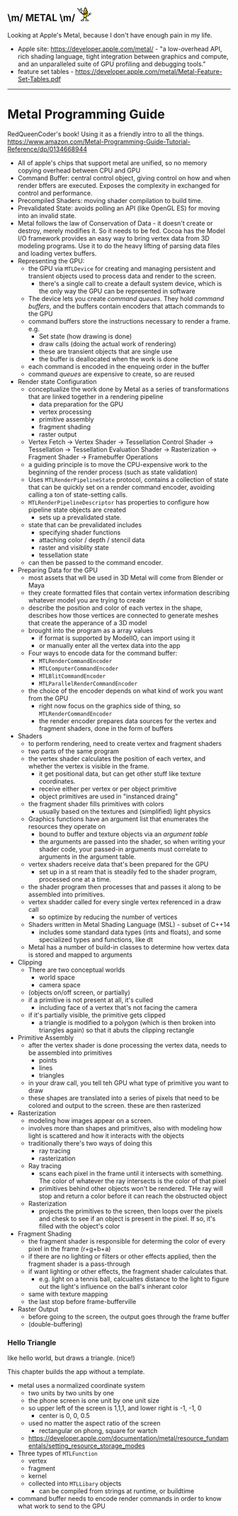 ## \m/ METAL \m/ ![](assets/metal-banana.gif)

Looking at Apple's Metal, because I don't have enough pain in my life.

* Apple site: https://developer.apple.com/metal/ - "a low-overhead
  API, rich shading language, tight integration between graphics and
  compute, and an unparalleled suite of GPU profiling and debugging
  tools."
* feature set tables - https://developer.apple.com/metal/Metal-Feature-Set-Tables.pdf

--------------------------------------------------

# Metal Programming Guide

RedQueenCoder's book!  Using it as a friendly intro to all the things.
https://www.amazon.com/Metal-Programming-Guide-Tutorial-Reference/dp/0134668944

* All of apple's chips that support metal are unified, so no memory copying
  overhead between CPU and GPU
* Command Buffer: central control object, giving control on how and when
  render bffers are executed.  Exposes the complexity in exchanged for control
  and performance.
* Precompiled Shaders: moving shader compilation to build time.
* Prevalidated State: avoids polling an API (like OpenGL ES) for moving into
  an invalid state.
* Metal follows the law of Conservation of Data - it doesn't create or
  destroy, merely modifies it.  So it needs to be fed. Cocoa has the Model I/O
  framework provides an easy way to bring vertex data from 3D modeling
  programs.  Use it to do the heavy lifting of parsing data files and loading
  vertex buffers.
* Representing the GPU:
  - the GPU via `MTLDevice` for creating and managing persistent and transient
    objects used to process data and render to the screen.
    - there's a single call to create a default system device, which is the
      only way the GPU can be represented in software
  - The device lets you create *command queues*.  They hold *command buffers*,
    and the buffers contain encoders that attach commands to the GPU
  - command buffers store the instructions necessary to render a frame. e.g.
    - Set state (how drawing is done)
    - draw calls (doing the actual work of rendering)
    - these are transient objects that are single use
    - the buffer is deallocated when the work is done
  - each command is encoded in the enqueing order in the buffer
  - command _queues_ are expensive to create, so are reused
* Render state Configuration
  - conceptualize the work done by Metal as a series of transformations
    that are linked together in a rendering pipeline
    - data preparation for the GPU
    - vertex processing
    - primitive assembly
    - fragment shading
    - raster output
  - Vertex Fetch -> Vertex Shader -> Tessellation Control Shader -> Tessellation -> Tessellation Evaluation Shader -> Rasterization -> Fragment Shader -> Framebuffer Operations
  - a guiding principle is to move the CPU-expensive work to the beginning
    of the render process (such as state validation)
  - Uses `MTLRenderPipelineState` protocol, contains a collection of state that
    can be quickly set on a render command encoder, avoiding calling
    a ton of state-setting calls.
  - `MTLRenderPipelineDescriptor` has properties to configure how pipeline
    state objects are created
    - sets up a prevalidated state.
  - state that can be prevalidated includes
    - specifying shader functions
    - attaching color / depth / stencil data
    - raster and visiblity state
    - tessellation state
  - can then be passed to the command encoder.
* Preparing Data for the GPU
  - most assets that wll be used in 3D Metal will come from Blender or Maya
  - they create formatted files that contain vertex information describing
    whatever model you are trying to create
  - describe the position and color of each vertex in the shape, describes
    how those vertices are connected to generate meshes that create 
    the apperance of a 3D model
  - brought into the program as a array values
    - if format is supported by ModelIO, can import using it
    - or manually enter all the vertex data into the app
  - Four ways to encode data for the command buffer:
    - `MTLRenderCommandEncoder`
    - `MTLComputerCommandEncoder`
    - `MTLBlitCommandEncoder`
    - `MTLParallelRenderCommandEncoder`
  - the choice of the encoder depends on what kind of work you want from 
    the GPU 
    - right now focus on the graphics side of thing, so
      `MTLRenderCommandEncoder`
    - the render encoder prepares data sources for the vertex and fragment
      shaders, done in the form of buffers
* Shaders
  - to perform rendering, need to create vertex and fragment shaders
  - two parts of the same program
  - the vertex shader calculates the position of each vertex, and whether
    the vertex is visible in the frame.
    - it get positional data, but can get other stuff like texture coordinates.
    - receive either per vertex or per object primitive
    - object primitives are used in "instanced draing"
  - the fragment shader fills primitives with colors
    - usually based on the textures and (simplified) light physics
  - Graphics functions have an argument list that enumerates the resources
    they operate on
    - bound to buffer and texture objects via an _argument table_
    - the arguments are passed into the shader, so when writing your shader
      code, your passed-in arguments must correlate to arguments in the
      argument table.
  - vertex shaders receive data that's been prepared for the GPU
    - set up in a st ream that is steadily fed to the shader program,
      processed one at a time.
  - the shader program then processes that and passes it along to be assembled
    into primitives.
  - vertex shadder called for every single vertex referenced in a draw call
    - so optimize by reducing the number of vertices
  - Shaders written in Metal Shading Language (MSL) - subset of C++14
    - includes some standard data types (ints and floats), and some
      specialized types and functions, like dt
  - Metal has a number of build-in classes to determine how vertex data
    is stored and mapped to arguments
* Clipping
  - There are two conceptual worlds
    - world space
    - camera space
  - (objects on/off screen, or partially)
  - if a primitive is not present at all, it's culled
    - including face of a vertex that's not facing the camera
  - if it's partially visible, the primitive gets clipped
    - a triangle is modified to a polygon (which is then broken into
      triangles again) so that it abuts the clipping rectangle
* Primitive Assembly
  - after the vertex shader is done processing the vertex data, needs to be
    assembled into primitives
    - points
    - lines
    - triangles
  - in your draw call, you tell teh GPU what type of primitive you want to
    draw
  - these shapes are translated into a series of pixels that need to be
    colored and output to the screen. these are then rasterized
* Rasterization
  - modeling how images appear on a screen.
  - involves more than shapes and primitives, also with modeling how light
    is scattered and how it interacts with the objects
  - traditionally there's two ways of doing this
    - ray tracing
    - rasterization
  - Ray tracing
    - scans each pixel in the frame until it intersects with something.
      The color of whatever the ray intersects is the color of that pixel
    - primitives behind other objects won't be rendered. THe ray will stop
      and return a color before it can reach the obstructed object
  - Rasterization
    - projects the primitives to the screen, then loops over the pixels
      and chesk to see if an object is present in the pixel. If so,
      it's filled with the object's color
* Fragment Shading
  - the fragment shader is responsible for determing the color of every
    pixel in the frame (r+g+b+a)
  - if there are no lighting or filters or other effects applied, then
    the fragment shader is a pass-through
  - if want lighting or other effects, the fragment shader calculates that.
    - e.g. light on a tennis ball, calcualtes distance to the light to
      figure out the light's influence on the ball's inherant color
  - same with texture mapping
  - the last stop before frame-bufferville
* Raster Output
  - before going to the screen, the output goes through the frame buffer
  - (double-buffering)

### Hello Triangle

like hello world, but draws a triangle. (nice!)

This chapter builds the app without a template. 

* metal uses a normalized coordinate system
  - two units by two units by one
  - the phone screen is one unit by one unit size
  - so upper left of the screen is 1,1,1, and lower right is -1, -1, 0
    - center is 0, 0, 0.5
  - used no matter the aspect ratio of the screen
    - rectangular on phong, square for wartch
  - https://developer.apple.com/documentation/metal/resource_fundamentals/setting_resource_storage_modes
* Three types of `MTLFunction`
  - vertex
  - fragment
  - kernel
  - collected into `MTLLibary` objects
    - can be compiled from strings at runtime, or buildtime
* command buffer needs to encode render commands in order to know what
  work to send to the GPU

